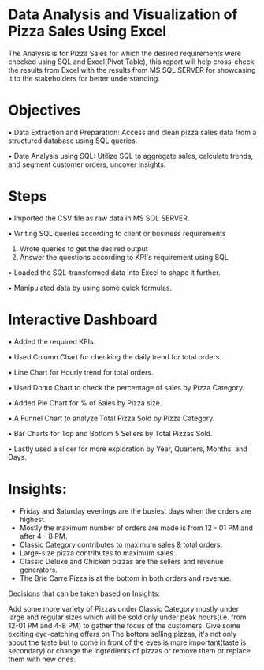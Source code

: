 # Data Analysis and Visualization of Pizza Sales Using Excel
The Analysis is for Pizza Sales for which the desired requirements were checked using SQL and Excel(Pivot Table), this report will help cross-check the results from Excel with the results from MS SQL SERVER for showcasing it to the stakeholders for better understanding.

# Objectives
• Data Extraction and Preparation: Access and clean pizza sales data from a structured database using SQL queries.

• Data Analysis using SQL: Utilize SQL to aggregate sales, calculate trends, and segment customer orders, uncover insights.

# Steps
• Imported the CSV file as raw data in MS SQL SERVER.

• Writing SQL queries according to client or business requirements

1. Wrote queries to get the desired output
2. Answer the questions according to KPI's requirement using SQL
   
• Loaded the SQL-transformed data into Excel to shape it further.

• Manipulated data by using some quick formulas.

# Interactive Dashboard

• Added the required KPIs.

• Used Column Chart for checking the daily trend for total orders.

• Line Chart for Hourly trend for total orders.

• Used Donut Chart to check the percentage of sales by Pizza Category.

• Added Pie Chart for % of Sales by Pizza size.

• A Funnel Chart to analyze Total Pizza Sold by Pizza Category.

• Bar Charts for Top and Bottom 5 Sellers by Total Pizzas Sold.

• Lastly used a slicer for more exploration by Year, Quarters, Months, and Days.

# Insights:
- Friday and Saturday evenings are the busiest days when the orders are highest.
- Mostly the maximum number of orders are made is from 12 - 01 PM and after 4 - 8 PM.
- Classic Category contributes to maximum sales & total orders.
- Large-size pizza contributes to maximum sales.
- Classic Deluxe and Chicken pizzas are the sellers and revenue generators.
- The Brie Carre Pizza is at the bottom in both orders and revenue.

Decisions that can be taken based on Insights:

Add some more variety of Pizzas under Classic Category mostly under large and regular sizes which will be sold only under peak hours(i.e. from 12-01 PM and 4-8 PM) to gather the focus of the customers.
Give some exciting eye-catching offers on The bottom selling pizzas, it's not only about the taste but to come in front of the eyes is more important(taste is secondary) or change the ingredients of pizzas or remove them or replace them with new ones.
